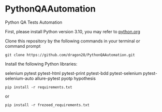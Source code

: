 # PythonQAAutomation
Python QA Tests Automation

First, please install Python version 3.10, you may refer to [python.org](https://www.python.org/)

Clone this repository by the following commands in your terminal or command prompt

`git clone https://github.com/dragon28/PythonQAAutomation.git`

Install the following Python libraries:

selenium
pytest
pytest-html
pytest-print
pytest-bdd
pytest-selenium
pytest-selenium-auto
allure-pytest
pyotp
hypothesis

`pip install -r requirements.txt`

or

`pip install -r frezeed_requirements.txt`
